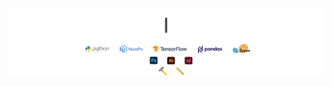 <img style="display: block;" align="center" alt="GIF" src="https://github.com/maxvfischer/maxvfischer/blob/main/images/banner.gif?raw=true"/>
<img style="display: block;" align="center" alt="GIF" src="https://github.com/maxvfischer/maxvfischer/blob/main/images/framework.gif?raw=true"/>